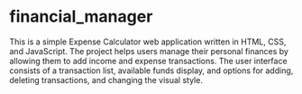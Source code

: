 # financial_manager


This is a simple Expense Calculator web application written in HTML, CSS, and JavaScript. The project helps users manage their personal finances by allowing them to add income and expense transactions. The user interface consists of a transaction list, available funds display, and options for adding, deleting transactions, and changing the visual style.
